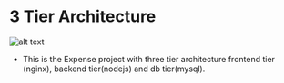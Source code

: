 # 3 Tier Architecture

![alt text](3-tier-expense.svg)

* This is the Expense project with three tier architecture frontend tier (nginx), backend tier(nodejs) and db tier(mysql).


